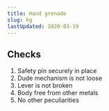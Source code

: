 ```yaml
---
title: Hand grenade
slug: hg
lastUpdated: 2020-03-19
---
```


<Alert :incomplete="true" />

## Checks

1. Safety pin securely in place
2. Dude mechanism is not loose
3. Lever is not broken
4. Body free from other metals
5. No other peculiarities